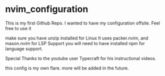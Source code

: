 # nvim_configuration

This is my first Github Repo. I wanted to have my configuration offsite. Feel free to use it

make sure you have unzip installed for Linux
It uses packer.nvim, and mason.nvim for LSP Support 
you will need to have installed npm for language support.

Special Thanks to the youtube user Typecraft for his instructional videos.

this config is my own flare. more will be added in the future.
